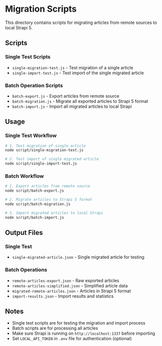 # Migration Scripts

This directory contains scripts for migrating articles from remote sources to local Strapi 5.

## Scripts

### Single Test Scripts
- `single-migration-test.js` - Test migration of a single article
- `single-import-test.js` - Test import of the single migrated article

### Batch Operation Scripts  
- `batch-export.js` - Export articles from remote source
- `batch-migration.js` - Migrate all exported articles to Strapi 5 format
- `batch-import.js` - Import all migrated articles to local Strapi

## Usage

### Single Test Workflow
```bash
# 1. Test migration of single article
node script/single-migration-test.js

# 2. Test import of single migrated article  
node script/single-import-test.js
```

### Batch Workflow
```bash
# 1. Export articles from remote source
node script/batch-export.js

# 2. Migrate articles to Strapi 5 format
node script/batch-migration.js

# 3. Import migrated articles to local Strapi
node script/batch-import.js
```

## Output Files

### Single Test
- `single-migrated-article.json` - Single migrated article for testing

### Batch Operations
- `remote-articles-export.json` - Raw exported articles
- `remote-articles-simplified.json` - Simplified article data
- `migrated-remote-articles.json` - Articles in Strapi 5 format
- `import-results.json` - Import results and statistics

## Notes

- Single test scripts are for testing the migration and import process
- Batch scripts are for processing all articles
- Make sure Strapi is running on `http://localhost:1337` before importing
- Set `LOCAL_API_TOKEN` in `.env` file for authentication (optional) 